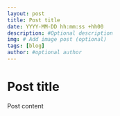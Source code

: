 ```yaml
---
layout: post
title: Post title
date: YYYY-MM-DD hh:mm:ss +hh00
description: #Optional description
img: # Add image post (optional)
tags: [blog]
author: #optional author
---
```

# Post title

Post content
